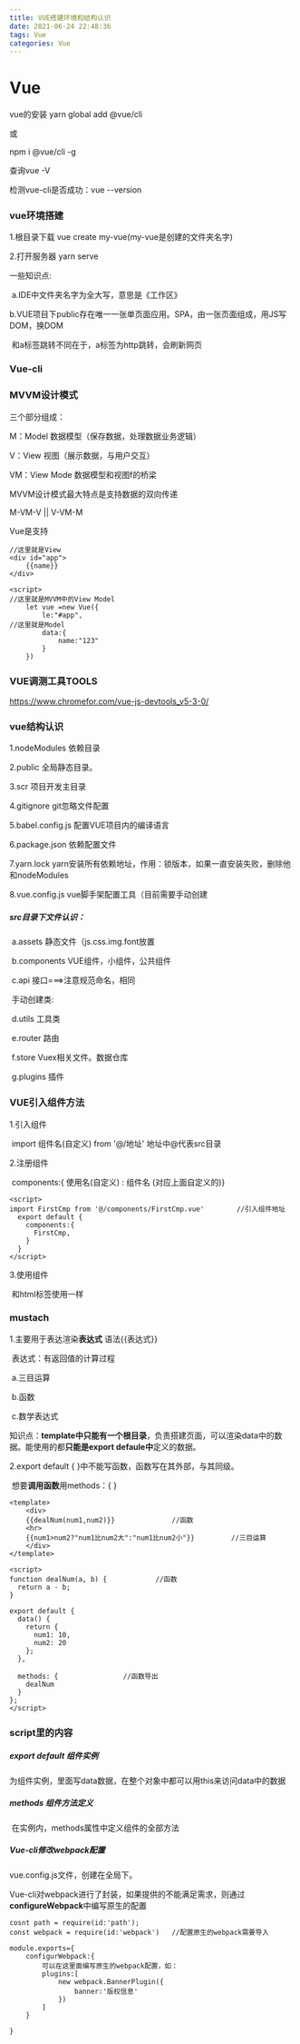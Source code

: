 ```yaml
---
title: VUE搭建环境和结构认识
date: 2021-06-24 22:48:36
tags: Vue
categories: Vue
---
```


# Vue

vue的安装    yarn global add @vue/cli

或 

npm i @vue/cli -g

查询vue -V

检测vue-cli是否成功：vue	--version

### vue环境搭建

1.根目录下载   vue create my-vue(my-vue是创建的文件夹名字)

2.打开服务器   yarn serve

一些知识点:

​		a.IDE中文件夹名字为全大写，意思是《工作区》

​		b.VUE项目下public存在唯一一张单页面应用。SPA，由一张页面组成，用JS写DOM，换DOM

​			和a标签跳转不同在于，a标签为http跳转，会刷新网页



### Vue-cli





### MVVM设计模式

三个部分组成：

M：Model					数据模型（保存数据，处理数据业务逻辑）

V：View						视图（展示数据，与用户交互）

VM：View	Mode		数据模型和视图f的桥梁

MVVM设计模式最大特点是支持数据的双向传递

M-VM-V || V-VM-M

Vue是支持

```
//这里就是View
<div id="app">
	{{name}}
</div>

<script>
//这里就是MVVM中的View Model
	let vue =new Vue({
		le:"#app",
//这里就是Model
		data:{
			name:"123"
		}
	})
```



### VUE调测工具TOOLS

https://www.chromefor.com/vue-js-devtools_v5-3-0/



### vue结构认识

1.nodeModules        依赖目录

2.public                 	全局静态目录。

3.scr						   项目开发主目录

4.gitignore				git忽略文件配置

5.babel.config.js      配置VUE项目内的编译语言

6.package.json		 依赖配置文件

7.yarn.lock				yarn安装所有依赖地址，作用：锁版本，如果一直安装失败，删除他和nodeModules

8.vue.config.js		  vue脚手架配置工具（目前需要手动创建

##### src目录下文件认识：

​			a.assets					静态文件（js.css.img.font放置

​			b.components		VUE组件，小组件，公共组件

​			c.api						  接口===>注意规范命名，相同

​			手动创建类:

​			d.utils						工具类

​			e.router					路由

​			f.store						Vuex相关文件。数据仓库

​			g.plugins					插件

### VUE引入组件方法

1.引入组件

​		import	组件名(自定义)	from	'@/地址'          地址中@代表src目录

2.注册组件

​		components:{  使用名(自定义)  :  组件名  (对应上面自定义的)}

```script
<script>
import FirstCmp from '@/components/FirstCmp.vue'		//引入组件地址
  export default {
    components:{
      FirstCmp,
    }
  }
</script>
```

3.使用组件

​		和html标签使用一样

### mustach

1.主要用于表达渲染**表达式**				语法{{表达式}}

​		表达式：有返回值的计算过程

​						a.三目运算

​						b.函数

​						c.数学表达式

知识点：**template中只能有一个根目录**，负责搭建页面，可以渲染data中的数据。能使用的都**只能是export defaule中**定义的数据。

2.export default {   }中不能写函数，函数写在其外部，与其同级。

​	想要**调用函数**用methods：{  }

```
<template>
    <div>
    {{dealNum(num1,num2)}}				//函数
    <hr>
    {{num1>num2?"num1比num2大":"num1比num2小"}}			//三目运算
    </div>
</template>

<script>
function dealNum(a, b) {			//函数
  return a - b;
}

export default {
  data() {
    return {
      num1: 10,
      num2: 20
    };
  },

  methods: {				//函数导出
    dealNum
  }
};
</script>
```



### script里的内容

##### export  default	组件实例

​	为组件实例，里面写data数据，在整个对象中都可以用this来访问data中的数据

##### methods	组件方法定义

​	在实例内，methods属性中定义组件的全部方法



##### Vue-cli修改webpack配置

vue.config.js文件，创建在全局下。

Vue-cli对webpack进行了封装，如果提供的不能满足需求，则通过**configureWebpack**中编写原生的配置

```
cosnt path = require(id:'path');
const webpack = require(id:'webpack')	//配置原生的webpack需要导入

module.exports={
	configurWebpack:{
		可以在这里面编写原生的webpack配置，如：
		plugins:[
			new webpack.BannerPlugin({
				banner:'版权信息'
			})
		]
	}

}
```



